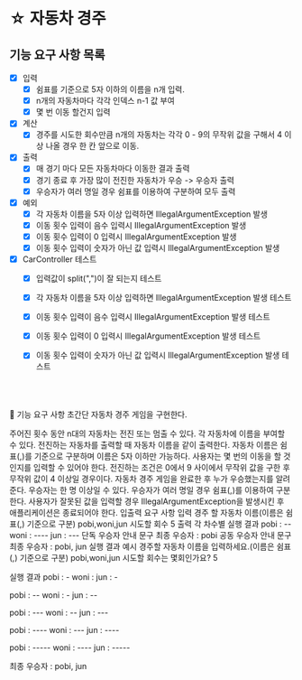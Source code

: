 # ☆ 자동차 경주

## 기능 요구 사항 목록

- [x] 입력
  - [x] 쉼표를 기준으로 5자 이하의 이름을 n개 입력.
  - [x] n개의 자동차마다 각각 인덱스 n-1 값 부여
  - [x] 몇 번 이동 할건지 입력
  
- [x] 계산
  - [x] 경주를 시도한 회수만큼 n개의 자동차는 각각 0 - 9의 무작위 값을 구해서 4 이상 나올 경우 한 칸 앞으로 이동.
  
- [x] 출력
  - [x] 매 경기 마다 모든 자동차마다 이동한 결과 출력
  - [x] 경기 종료 후 가장 많이 전진한 자동차가 우승 -> 우승자 출력 
  - [x] 우승자가 여러 명일 경우 쉼표를 이용하여 구분하여 모두 출력
  
- [x] 예외
  - [x] 각 자동차 이름을 5자 이상 입력하면 IllegalArgumentException 발생
  - [x] 이동 횟수 입력이 음수 입력시 IllegalArgumentException 발생
  - [x] 이동 횟수 입력이 0 입력시 IllegalArgumentException 발생
  - [x] 이동 횟수 입력이 숫자가 아닌 값 입력시 IllegalArgumentException 발생  
  
- [x] CarController 테스트
  - [x] 입력값이 split(",")이 잘 되는지 테스트
  - [x] 각 자동차 이름을 5자 이상 입력하면 IllegalArgumentException 발생 테스트
  - [x] 이동 횟수 입력이 음수 입력시 IllegalArgumentException 발생 테스트
  - [x] 이동 횟수 입력이 0 입력시 IllegalArgumentException 발생 테스트
  - [x] 이동 횟수 입력이 숫자가 아닌 값 입력시 IllegalArgumentException 발생 테스트



<br><br><br>
🚀 기능 요구 사항
초간단 자동차 경주 게임을 구현한다.

주어진 횟수 동안 n대의 자동차는 전진 또는 멈출 수 있다.
각 자동차에 이름을 부여할 수 있다. 전진하는 자동차를 출력할 때 자동차 이름을 같이 출력한다.
자동차 이름은 쉼표(,)를 기준으로 구분하며 이름은 5자 이하만 가능하다.
사용자는 몇 번의 이동을 할 것인지를 입력할 수 있어야 한다.
전진하는 조건은 0에서 9 사이에서 무작위 값을 구한 후 무작위 값이 4 이상일 경우이다.
자동차 경주 게임을 완료한 후 누가 우승했는지를 알려준다. 우승자는 한 명 이상일 수 있다.
우승자가 여러 명일 경우 쉼표(,)를 이용하여 구분한다.
사용자가 잘못된 값을 입력할 경우 IllegalArgumentException을 발생시킨 후 애플리케이션은 종료되어야 한다.
입출력 요구 사항
입력
경주 할 자동차 이름(이름은 쉼표(,) 기준으로 구분)
pobi,woni,jun
시도할 회수
5
출력
각 차수별 실행 결과
pobi : --
woni : ----
jun : ---
단독 우승자 안내 문구
최종 우승자 : pobi
공동 우승자 안내 문구
최종 우승자 : pobi, jun
실행 결과 예시
경주할 자동차 이름을 입력하세요.(이름은 쉼표(,) 기준으로 구분)
pobi,woni,jun
시도할 회수는 몇회인가요?
5

실행 결과
pobi : -
woni :
jun : -

pobi : --
woni : -
jun : --

pobi : ---
woni : --
jun : ---

pobi : ----
woni : ---
jun : ----

pobi : -----
woni : ----
jun : -----

최종 우승자 : pobi, jun